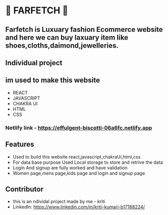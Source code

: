 # 💫 FARFETCH 💫  


## Farfetch is Luxuary fashion Ecommerce website and here we can buy laxuary item like shoes,cloths,daimond,jewelleries.

## Individual project

## im used to make this website

- REACT
- JAVASCRIPT                                                                                       
-  CHAKRA UI
-  HTML 
-  CSS

### Netlify link - https://effulgent-biscotti-06a6fc.netlify.app

## Features 
- Used to build this website react,javascript,chakraUi,html,css
- For data base purpose Used Local storage to store and retrive the data
- Login And signup are fully worked and have validation
- Women page,mens page,kids page and login and signup page

## Contributor
- this is an ndividal project made by me - kriti 
- LinkedIn: https://www.linkedin.com/in/kriti-kumari-b17188224/
